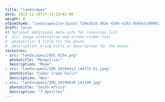 ```yaml
---
title: "landscapes"
date: 2023-11-19T17:13:23+02:00
weight: 0
albumthumb: "landscapes2/original_f26e1b2d-362e-4204-a183-368de1c89091_IMG_20220707_235929.jpg"
draft: false
## Optional additional meta info for resources list
#  alt: Image alternative and screen-reader text
#  phototitle: A title for the photo
#  description: A sub-title or description for the photo
resources:
- src: "landscapes2/DSC_0254.png"
  phototitle: "Monpellier"
  description: "Meow"
- src: "landscapes2/IMG_20180412_144733-01.jpeg"
  phototitle: "Cedar Creek Falls"
  description: "Wow"
- src: "landscapes2/IMG_20190819_141339.jpg"
  phototitle: "South Africa"
  description: "7 Apostles"
---
```

